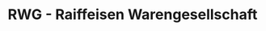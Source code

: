 ---
title: "RWG - Raiffeisen Warengesellschaft"
url: /schmoelln/rwg-raiffeisen-warengesellschaft/
shop: Baustoffe
---